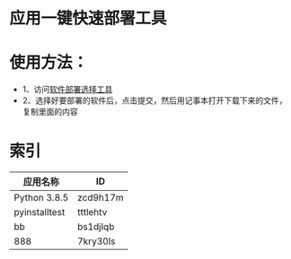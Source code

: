 
# 应用一键快速部署工具
# 使用方法：
- 1、访问[软件部署选择工具](https://xumouren225588.github.io/sfipindex "软件部署选择工具")
- 2、选择好要部署的软件后，点击提交，然后用记事本打开下载下来的文件，复制里面的内容

# 索引
| 应用名称 | ID |
| --- | --- |
| Python 3.8.5 | zcd9h17m |
| pyinstalltest | tttlehtv |
| bb | bs1djlqb |
| 888 | 7kry30ls |
